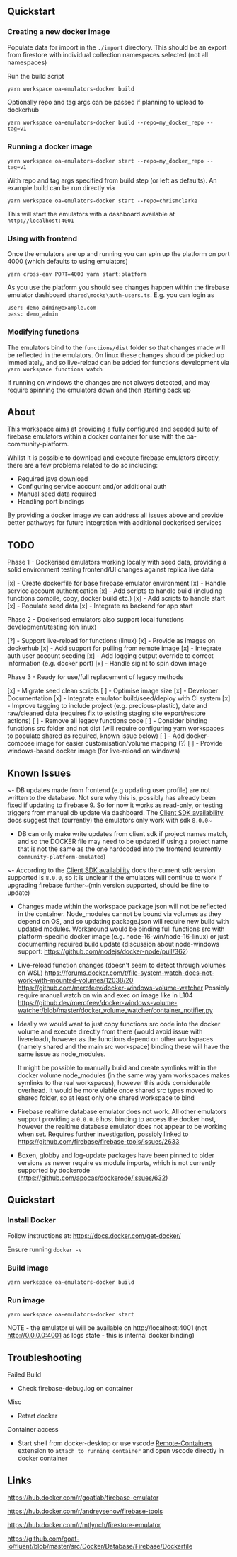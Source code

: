 ## Quickstart

### Creating a new docker image

Populate data for import in the `./import` directory. This should be an export from firestore with individual collection namespaces selected (not all namespaces)

Run the build script

```
yarn workspace oa-emulators-docker build
```

Optionally repo and tag args can be passed if planning to upload to dockerhub

```
yarn workspace oa-emulators-docker build --repo=my_docker_repo --tag=v1
```

### Running a docker image

```
yarn workspace oa-emulators-docker start --repo=my_docker_repo --tag=v1
```

With repo and tag args specified from build step (or left as defaults). An example build can be run directly via

```
yarn workspace oa-emulators-docker start --repo=chrismclarke
```

This will start the emulators with a dashboard available at `http://localhost:4001`

### Using with frontend

Once the emulators are up and running you can spin up the platform on port 4000 (which defaults to using emulators)

```
yarn cross-env PORT=4000 yarn start:platform
```

As you use the platform you should see changes happen within the firebase emulator dashboard
`shared\mocks\auth-users.ts`. E.g. you can login as

```
user: demo_admin@example.com
pass: demo_admin
```

### Modifying functions

The emulators bind to the `functions/dist` folder so that changes made will be reflected in the emulators. On linux these changes should be picked up immediately, and so live-reload can be added for functions development via `yarn workspace functions watch`

If running on windows the changes are not always detected, and may require spinning the emulators down and then starting back up

## About

This workspace aims at providing a fully configured and seeded suite of firebase emulators within a docker container for use with the oa-community-platform.

Whilst it is possible to download and execute firebase emulators directly, there are a few problems related to do so including:

- Required java download
- Configuring service account and/or additional auth
- Manual seed data required
- Handling port bindings

By providing a docker image we can address all issues above and provide better pathways for future integration with additional dockerised services

## TODO

Phase 1 - Dockerised emulators working locally with seed data, providing a solid environment testing frontend/UI changes against replica live data

[x] - Create dockerfile for base firebase emulator environment
[x] - Handle service account authentication
[x] - Add scripts to handle build (including functions compile, copy, docker build etc.)
[x] - Add scripts to handle start
[x] - Populate seed data
[x] - Integrate as backend for app start

Phase 2 - Dockerised emulators also support local functions development/testing (on linux)

[?] - Support live-reload for functions (linux)
[x] - Provide as images on dockerhub
[x] - Add support for pulling from remote image
[x] - Integrate auth user account seeding
[x] - Add logging output override to correct information (e.g. docker port)
[x] - Handle sigint to spin down image

Phase 3 - Ready for use/full replacement of legacy methods

[x] - Migrate seed clean scripts
[ ] - Optimise image size
[x] - Developer Documentation
[x] - Integrate emulator build/seed/deploy with CI system
[x] - Improve tagging to include project (e.g. precious-plastic), date and raw/cleaned data
(requires fix to existing staging site export/restore actions)
[ ] - Remove all legacy functions code
[ ] - Consider binding functions src folder and not dist (will require configuring yarn workspaces to populate shared as required, known issue below)
[ ] - Add docker-compose image for easier customisation/volume mapping (?)
[ ] - Provide windows-based docker image (for live-reload on windows)

## Known Issues

~- DB updates made from frontend (e.g updating user profile) are not written to the database. Not sure why this is, possibly has already been fixed if updating to firebase 9. So for now it works as read-only, or testing triggers from manual db update via dashboard. The [Client SDK availability](https://firebase.google.com/docs/emulator-suite/install_and_configure#client_sdk_availability) docs suggest that (currently) the emulators only work with sdk `8.0.0`~

- DB can only make write updates from client sdk if project names match, and so the DOCKER file may need to be updated if using a project name that is not the same as the one hardcoded into the frontend (currently `community-platform-emulated`)

~- According to the [Client SDK availability](https://firebase.google.com/docs/emulator-suite/install_and_configure#client_sdk_availability) docs the current sdk version supported is `8.0.0`, so it is unclear if the emulators will continue to work if upgrading firebase further~(min version supported, should be fine to update)

- Changes made within the workspace package.json will not be reflected in the container.
  Node_modules cannot be bound via volumes as they depend on OS, and so updating package.json will require new build with updated modules. Workaround would be binding full functions src with platform-specific docker image (e.g. node-16-win/node-16-linux) or just documenting required build update (discussion about node-windows support: https://github.com/nodejs/docker-node/pull/362)

- Live-reload function changes (doesn't seem to detect through volumes on WSL)
  https://forums.docker.com/t/file-system-watch-does-not-work-with-mounted-volumes/12038/20
  https://github.com/merofeev/docker-windows-volume-watcher
  Possibly require manual watch on win and exec on image like in L104 https://github.dev/merofeev/docker-windows-volume-watcher/blob/master/docker_volume_watcher/container_notifier.py

- Ideally we would want to just copy functions src code into the docker volume and execute directly from there (would avoid issue with livereload), however as the functions depend on other workspaces (namely shared and the main src workspace) binding these will have the same issue as node_modules.

  It might be possible to manually build and create symlinks within the docker volume node_modules (in the same way yarn workspaces makes symlinks to the real workspaces), however this adds considerable overhead. It would be more viable once shared src types moved to shared folder, so at least only one shared workspace to bind

- Firebase realtime database emulator does not work. All other emulators support providing a `0.0.0.0` host binding to access the docker host, however the realtime database emulator does not appear to be working when set.
  Requires further investigation, possibly linked to https://github.com/firebase/firebase-tools/issues/2633

- Boxen, globby and log-update packages have been pinned to older versions as newer require es module imports, which is not currently supported by dockerode (https://github.com/apocas/dockerode/issues/632)

## Quickstart

### Install Docker

Follow instructions at: https://docs.docker.com/get-docker/

Ensure running `docker -v`

### Build image

```
yarn workspace oa-emulators-docker build
```

### Run image

```
yarn workspace oa-emulators-docker start
```

NOTE - the emulator ui will be available on http://localhost:4001
(not http://0.0.0.0:4001 as logs state - this is internal docker binding)

## Troubleshooting

Failed Build

- Check firebase-debug.log on container

Misc

- Retart docker

Container access

- Start shell from docker-desktop or use vscode [Remote-Containers](https://marketplace.visualstudio.com/items?itemName=ms-vscode-remote.remote-containers) extension to `attach to running container` and open vscode directly in docker container

## Links

https://hub.docker.com/r/goatlab/firebase-emulator

https://hub.docker.com/r/andreysenov/firebase-tools

https://hub.docker.com/r/mtlynch/firestore-emulator

https://github.com/goat-io/fluent/blob/master/src/Docker/Database/Firebase/Dockerfile
